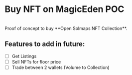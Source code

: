# Buy NFT on MagicEden POC
<br>
Proof of concept to buy **Open Solmaps NFT Collection**.

## Features to add in future:
* [ ] Get Listings
* [ ] Sell NFTs for floor price
* [ ] Trade between 2 wallets (Volume to Collection)
